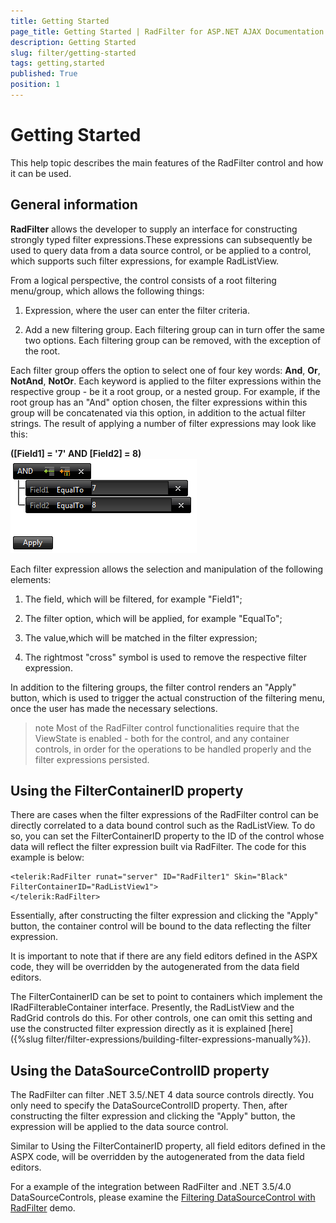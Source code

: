 ```yaml
---
title: Getting Started
page_title: Getting Started | RadFilter for ASP.NET AJAX Documentation
description: Getting Started
slug: filter/getting-started
tags: getting,started
published: True
position: 1
---
```


# Getting Started

This help topic describes the main features of the RadFilter control and how it can be used.

## General information

**RadFilter** allows the developer to supply an interface for constructing strongly typed filter expressions.These expressions can subsequently be used to query data from a data source control, or be applied to a control, which supports such filter expressions, for example RadListView.

From a logical perspective, the control consists of a root filtering menu/group, which allows the following things:

1. Expression, where the user can enter the filter criteria.

1. Add a new filtering group. Each filtering group can in turn offer the same two options. Each filtering group can be removed, with the exception of the root.

Each filter group offers the option to select one of four key words: **And**, **Or**, **NotAnd**, **NotOr**. Each keyword is applied to the filter expressions within the respective group - be it a root group, or a nested group. For example, if the root group has an "And" option chosen, the filter expressions within this group will be concatenated via this option, in addition to the actual filter strings. The result of applying a number of filter expressions may look like this:

**([Field1] = '7' AND [Field2] = 8)**
![Filter expressions](images/filter_expression2.png)

Each filter expression allows the selection and manipulation of the following elements:

1. The field, which will be filtered, for example "Field1";

1. The filter option, which will be applied, for example "EqualTo";

1. The value,which will be matched in the filter expression;

1. The rightmost "cross" symbol is used to remove the respective filter expression.

In addition to the filtering groups, the filter control renders an "Apply" button, which is used to trigger the actual construction of the filtering menu, once the user has made the necessary selections.

>note Most of the RadFilter control functionalities require that the ViewState is enabled - both for the control, and any container controls, in order for the operations to be handled properly and the filter expressions persisted.
>


## Using the FilterContainerID property

There are cases when the filter expressions of the RadFilter control can be directly correlated to a data bound control such as the RadListView. To do so, you can set the FilterContainerID property to the ID of the control whose data will reflect the filter expression built via RadFilter. The code for this example is below:

````ASPNET
<telerik:RadFilter runat="server" ID="RadFilter1" Skin="Black" FilterContainerID="RadListView1">
</telerik:RadFilter>
````



Essentially, after constructing the filter expression and clicking the "Apply" button, the container control will be bound to the data reflecting the filter expression.

It is important to note that if there are any field editors defined in the ASPX code, they will be overridden by the autogenerated from the data field editors.

The FilterContainerID can be set to point to containers which implement the IRadFilterableContainer interface. Presently, the RadListView and the RadGrid controls do this. For other controls, one can omit this setting and use the constructed filter expression directly as it is explained [here]({%slug filter/filter-expressions/building-filter-expressions-manually%}).

## Using the DataSourceControlID property

The RadFilter can filter .NET 3.5/.NET 4 data source controls directly. You only need to specify the DataSourceControlID property. Then, after constructing the filter expression and clicking the "Apply" button, the expression will be applied to the data source control.

Similar to Using the FilterContainerID property, all field editors defined in the ASPX code, will be overridden by the autogenerated from the data field editors.

For a example of the integration between RadFilter and .NET 3.5/4.0 DataSourceControls, please examine the [Filtering DataSourceControl with RadFilter](http://demos.telerik.com/aspnet-ajax/filter/examples/datasourceintegration/defaultcs.aspx) demo.

